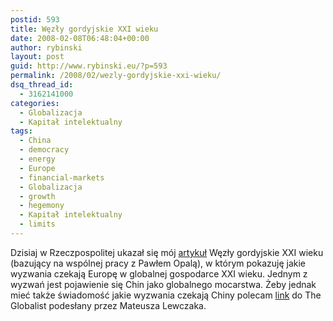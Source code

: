 ```yaml
---
postid: 593
title: Węzły gordyjskie XXI wieku
date: 2008-02-08T06:48:04+00:00
author: rybinski
layout: post
guid: http://www.rybinski.eu/?p=593
permalink: /2008/02/wezly-gordyjskie-xxi-wieku/
dsq_thread_id:
  - 3162141000
categories:
  - Globalizacja
  - Kapitał intelektualny
tags:
  - China
  - democracy
  - energy
  - Europe
  - financial-markets
  - Globalizacja
  - growth
  - hegemony
  - Kapitał intelektualny
  - limits
---
```

Dzisiaj w Rzeczpospolitej ukazał się mój [artykuł](http://rp.pl/artykul/5,90751.html) Węzły gordyjskie XXI wieku (bazujący na wspólnej pracy z Pawłem Opalą), w którym pokazuję jakie wyzwania czekają Europę w globalnej gospodarce XXI wieku. Jednym z wyzwań jest pojawienie się Chin jako globalnego mocarstwa. Żeby jednak mieć także świadomość jakie wyzwania czekają Chiny polecam [link](http://www.theglobalist.com/DBWeb/storyid.aspx?StoryId=5842) do The Globalist podesłany przez Mateusza Lewczaka.
